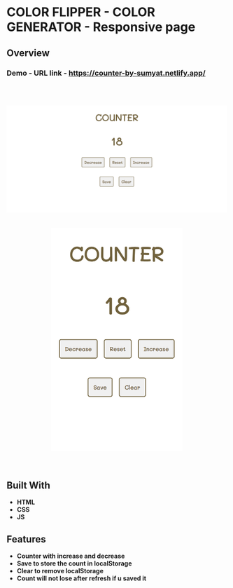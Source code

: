 # COLOR FLIPPER - COLOR GENERATOR - Responsive page

## Overview

  <h3>   Demo - URL link -
    <a href="https://counter-by-sumyat.netlify.app/">
       https://counter-by-sumyat.netlify.app/
    </a>
  </h3>

<br/>
<br/>

![](Demo/large-screen.png)
<br/>
<br/>
<div align="center">
<img src="Demo/small-screen.png" width="300">
</div>
<br/>
<br/>

## Built With

- **HTML** 
- **CSS** 
- **JS**

## Features

- **Counter with increase and decrease**
- **Save to store the count in localStorage**
- **Clear to remove localStorage**
- **Count will not lose after refresh if u saved it**
